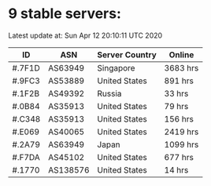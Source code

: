 # 9 stable servers:

Latest update at: Sun Apr 12 20:10:11 UTC 2020

| ID | ASN | Server Country | Online |
| -- | --- | -------------- | ------ |
| #.7F1D | AS63949 | Singapore | 3683 hrs |
| #.9FC3 | AS53889 | United States | 891 hrs |
| #.1F2B | AS49392 | Russia | 33 hrs |
| #.0B84 | AS35913 | United States | 79 hrs |
| #.C348 | AS35913 | United States | 156 hrs |
| #.E069 | AS40065 | United States | 2419 hrs |
| #.2A79 | AS63949 | Japan | 1099 hrs |
| #.F7DA | AS45102 | United States | 677 hrs |
| #.1770 | AS138576 | United States | 14 hrs |

